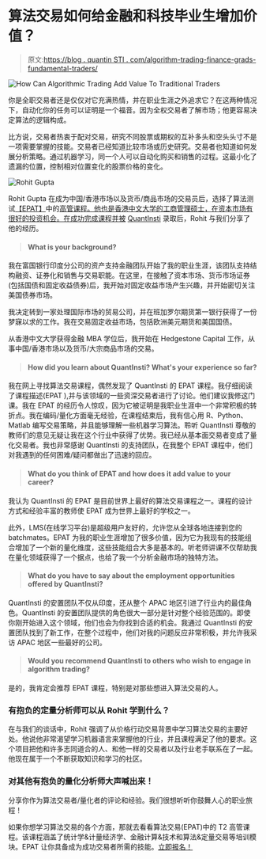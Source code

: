 # 算法交易如何给金融和科技毕业生增加价值？

> 原文:[https://blog . quantin STI . com/algorithm-trading-finance-grads-fundamental-traders/](https://blog.quantinsti.com/algorithmic-trading-finance-grads-fundamental-traders/)

![How Can Algorithmic Trading Add Value To Traditional Traders](../Images/20bf1f11304dcd0c24c75c5ad2795156.png)

你是全职交易者还是仅仅对它充满热情，并在职业生涯之外追求它？在这两种情况下，自动化你的任务可以证明是一个福音。因为全权交易者了解市场；他更容易决定算法的逻辑构成。

比方说，交易者热衷于配对交易，研究不同股票或期权的互补多头和空头头寸不是一项需要掌握的技能。交易者已经知道比较市场或历史研究。交易者也知道如何发展分析策略。通过机器学习，同一个人可以自动化购买和销售的过程。这最小化了遗漏的位置，控制相对位置变化的股票价格的变化。

![Rohit Gupta](../Images/d04eeb2befd3250a22b38a57c9340936.png)

Rohit Gupta 在成为中国/香港市场以及货币/商品市场的交易员后，选择了算法测试[【EPAT】](https://www.quantinsti.com/epat/)中的[高管课程。他也是香港中文大学的工商管理硕士，在资本市场有很好的投资机会。在成功完成课程并被](https://www.quantinsti.com/epat/) [QuantInsti](https://www.quantinsti.com/) 录取后，Rohit 与我们分享了他的经历。

> #### What is your background?

我在富国银行印度分公司的资产支持金融团队开始了我的职业生涯，该团队支持结构融资、证券化和销售与交易职能。在这里，在接触了资本市场、货币市场证券(包括国债和固定收益债券)后，我开始对固定收益市场产生兴趣，并开始密切关注美国债券市场。

我决定转到一家处理国际市场的贸易公司，并在班加罗尔期货第一银行获得了一份梦寐以求的工作。我在交易固定收益市场，包括欧洲美元期货和美国国债。

从香港中文大学获得金融 MBA 学位后，我开始在 Hedgestone Capital 工作，从事中国/香港市场以及货币/大宗商品市场的交易。

> #### How did you learn about QuantInsti? What's your experience so far?

我在网上寻找算法交易课程，偶然发现了 QuantInsti 的 EPAT 课程。我仔细阅读了课程描述(EPAT ),并与该领域的一些资深交易者进行了讨论。他们建议我修这门课。我在 EPAT 的经历令人惊叹，因为它被证明是我职业生涯中一个非常积极的转折点。我在编码/量化方面毫无经验，在课程结束后，我有信心用 R、Python、Matlab 编写交易策略，并且能够理解一些机器学习算法。聆听 QuantInsti 尊敬的教师们的意见无疑让我在这个行业中获得了优势。我已经从基本面交易者变成了量化交易者。我也非常感谢 QuantInsti 的支持团队，在我整个 EPAT 课程中，他们对我遇到的任何困难/疑问都做出了迅速的回应。

> #### **What do you think of EPAT and how does it add value to your career?**

我认为 QuantInsti 的 EPAT 是目前世界上最好的算法交易课程之一。课程的设计方式和经验丰富的教师使 EPAT 成为世界上最好的学校之一。

此外，LMS(在线学习平台)是超级用户友好的，允许您从全球各地连接到您的 batchmates。EPAT 为我的职业生涯增加了很多价值，因为它为我现有的技能组合增加了一个新的量化维度，这些技能组合大多是基本的。听老师讲课不仅帮助我在量化领域获得了一个据点，也给了我一个分析金融市场的独特方法。

> #### What do you have to say about the employment opportunities offered by QuantInsti?

QuantInsti 的安置团队不仅从印度，还从整个 APAC 地区引进了行业内的最佳角色。QuantInsti 的安置团队提供的角色很大一部分是针对整个经验范围的。即使你刚开始进入这个领域，他们也会为你找到合适的机会。我通过 QuantInsti 的安置团队找到了新工作，在整个过程中，他们对我的问题反应非常积极，并允许我采访 APAC 地区一些最好的公司。

> #### Would you recommend QuantInsti to others who wish to engage in algorithm trading?

是的，我肯定会推荐 EPAT 课程，特别是对那些想进入算法交易的人。

### 有抱负的定量分析师可以从 Rohit 学到什么？

在与我们的谈话中，Rohit 强调了从价格行动交易背景中学习算法交易的主要好处。他说他非常渴望学习机器语言来掌握他的行业，并且课程满足了他的要求。这个项目把他和许多志同道合的人、和他一样的交易者以及行业老手联系在了一起。他现在属于一个不断获取知识和学习的社区。

### 对其他有抱负的量化分析师大声喊出来！

分享你作为算法交易者/量化者的评论和经验。我们很想听听你鼓舞人心的职业旅程！

如果你想学习算法交易的各个方面，那就去看看算法交易(EPAT)中的 T2 高管课程。该课程涵盖了统计学&计量经济学、金融计算&技术和算法&定量交易等培训模块。EPAT 让你具备成为成功交易者所需的技能。[立即报名！](https://www.quantinsti.com/epat/)